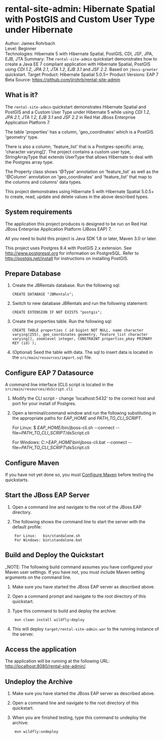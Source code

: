 rental-site-admin: Hibernate Spatial with PostGIS and Custom User Type under Hibernate
======================================================================================
Author: James Rohrbach  
Level: Beginner  
Technologies: Hibernate 5 with Hibernate Spatial, PostGIS, CDI, JSF, JPA, EJB, JTA
Summary: The `rental-site-admin` quickstart demonstrates how to create a Java EE 7 compliant application with Hibernate Spatial, PostGIS using  *CDI 1.2*,  *JPA 2.1*, *JTA 1.2*, *EJB 3.1* and *JSF 2.2*.  Based on `jboss-greeter` quickstart. 
Target Product: Hibernate Spatial 5.0.5+
Product Versions: EAP 7 Beta
Source: <https://github.com/jjrohrb/rental-site-admin>    

What is it?
-----------

The `rental-site-admin` quickstart demonstrates Hibernate Spatial and PostGIS and a Custom User Type under Hibernate 5 while using  *CDI 1.2*,  *JPA 2.1*, *JTA 1.2*, *EJB 3.1* and *JSF 2.2* in Red Hat JBoss Enterprise Application Platform 7.

The table 'properties' has a column, 'geo_coordinates' which is a PostGIS 'geometry' type. 

There is also a column, 'feature_list' that is a Postgres-specific array, 'character varying[]'. The project contains a custom user type, StringArrayType that extends UserType that allows Hibernate to deal with the Postgres array type. 

The Property class shows '@Type' annotation on 'feature_list' as well as the '@Column' annotation on 'geo_coordinates' and 'feature_list' that map to the columns and columns' data types.

This project demonstrates using Hibernate 5 with Hibernate Spatial 5.0.5+ to create, read, update and delete values in the above described types.

System requirements
-------------------

The application this project produces is designed to be run on Red Hat JBoss Enterprise Application Platform (JBoss EAP) 7.

All you need to build this project is Java SDK 1.8 or later, Maven 3.0 or later.

This project uses Postgres 9.4 with PostGIS 2.x extension. See <http://www.postgresql.org> for information on PostgreSQL. 
Refer to <http://postgis.net/install> for instructions on installing PostGIS.

Prepare Database
----------------

1. Create the JBRentals database. Run the following sql: 

	`CREATE DATABASE "JBRentals";`
		
2. Switch to new database JBRentals and run the following statement: 

	`CREATE EXTENSION IF NOT EXISTS "postgis";`

3. Create the properties table. Run the following sql: 
		
	`CREATE TABLE properties (
	 id bigint NOT NULL,
	 name character varying(255),
	 geo_coordinates geometry,
	 feature_list character varying[],
	 zoomlevel integer,
	 CONSTRAINT properties_pkey PRIMARY KEY (id)
	 );`
			
4. (Optional) Seed the table with data. The sql to insert data is located in the `src/main/resources/import.sql` file.

Configure EAP 7 Datasource
---------------------------

A command line interface (CLI) script is located in the `src/main/resources/dsScript.cli` 

1. Modify the CLI script - change 'localhost:5432' to the correct host and port for your install of Postgres.
2. Open a terminal/command window and run the following substituting in the appropriate paths for *EAP_HOME*  and *PATH_TO_CLI_SCRIPT*.

	For Linux:
		$ *EAP_HOME*/bin/jboss-cli.sh --connect --file=*PATH_TO_CLI_SCRIPT*/dsScript.cli

	 For Windows: 
	 	C:\>*EAP_HOME*\bin\jboss-cli.bat --connect --file=*PATH_TO_CLI_SCRIPT*\dsScript.cli
	 	
Configure Maven
---------------

If you have not yet done so, you must [Configure Maven](https://github.com/jboss-developer/jboss-developer-shared-resources/blob/master/guides/CONFIGURE_MAVEN.md#configure-maven-to-build-and-deploy-the-quickstarts) before testing the quickstarts.


Start the JBoss EAP Server
-------------------------

1. Open a command line and navigate to the root of the JBoss EAP directory.
2. The following shows the command line to start the server with the default profile:

        For Linux:   bin/standalone.sh
        For Windows: bin\standalone.bat


Build and Deploy the Quickstart
-------------------------

_NOTE: The following build command assumes you have configured your Maven user settings. If you have not, you must include Maven setting arguments on the command line. 

1. Make sure you have started the JBoss EAP server as described above.
2. Open a command prompt and navigate to the root directory of this quickstart.
3. Type this command to build and deploy the archive:

        mvn clean install wildfly:deploy

4. This will deploy `target/rental-site-admin.war` to the running instance of the server.


Access the application
---------------------

The application will be running at the following URL:  <http://localhost:8080/rental-site-admin/>.


Undeploy the Archive
--------------------

1. Make sure you have started the JBoss EAP server as described above.
2. Open a command line and navigate to the root directory of this quickstart.
3. When you are finished testing, type this command to undeploy the archive:

        mvn wildfly:undeploy

